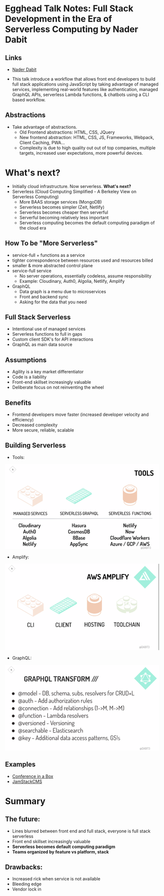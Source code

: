 # Egghead Talk Notes: Full Stack Development in the Era of Serverless Computing by Nader Dabit

## Links

- [Nader Dabit](https://twitter.com/dabit3)

- This talk introduce a workflow that allows front end developers to build full stack applications using JavaScript by taking advantage of managed services, implementing real-world features like authentication, managed GraphQL APIs, serverless Lambda functions, &amp; chatbots using a CLI based workflow.

## Abstractions

- Take advantage of abstractions.
  - Old Frontend abstractions: HTML, CSS, JQuery
  - New frontend abstraction: HTML, CSS, JS, Frameworks, Webpack, Client Caching, PWA...
  - Complexity is due to high quality out out of top companies, multiple targets, increased user expectations, more powerful devices.

# What's next?

- Initially cloud infrastructure. Now serverless. **What's next?**
- Serverless (Cloud Computing Simplified - A Berkeley View on Serverless Computing)
  - More BAAS storage services (MongoDB)
  - Serverless becomes simpler (Zeit, Netlify)
  - Serverless becomes cheaper then serverful
  - Serverful becoming relatively less important
  - Serverless computing becomes the default computing paradigm of the cloud era

## How To be "More Serverless"

- service-full + functions as a service
- tighter correspondence between resources used and resources billed
- smaller & more abstracted control plane
- service-full service
  - No server operations, essentially codeless, assume responsibility
  - Example: Cloudinary, Auth0, Algolia, Netlify, Amplify
- GraphQL
  - Data graph is a menu due to microservices
  - Front and backend sync
  - Asking for the data that you need

## Full Stack Serverless

- Intentional use of managed services
- Serverless functions to full in gaps
- Custom client SDK's for API interactions
- GraphQL as main data source

## Assumptions

- Agility is a key market differentiator
- Code is a liability
- Front-end skillset increasingly valuable
- Deliberate focus on not reinventing the wheel

## Benefits

- Frontend developers move faster (increased developer velocity and efficiency)
- Decreased complexity
- More secure, reliable, scalable

## Building Serverless

- Tools:

![](./images/tools.png)

- Amplify:

![](./images/amplify.png)

- GraphQL:

![](./images/graphql.png)

## Examples

- [Conference in a Box](https://github.com/dabit3/conference-app-in-a-box)
- [JamStackCMS](https://www.jamstackcms.io)

# Summary

## The future:

- Lines blurred between front end and full stack, everyone is full stack serverless
- Front end skillset increasingly valuable
- **Serverless becomes default computing paradigm**
- **Teams organized by feature vs platform, stack**

## Drawbacks:

- Increased rick when service is not available
- Bleeding edge
- Vendor lock in
